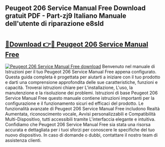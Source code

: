 ## Peugeot 206 Service Manual Free Download gratuit PDF - Part-zj9 Italiano Manuale dell'utente di riparazione e8sId

# <h2><a href="http://df95u9.blite.top/?on=Peugeot+206+Service+Manual+Free">🔗Download 👉🔴 Peugeot 206 Service Manual Free</a></h2>

[![Peugeot 206 Service Manual Free download](https://i.imgur.com/lujVjoI.png)](http://df95u9.blite.top/?on=Peugeot+206+Service+Manual+Free)
Benvenuto nel manuale di Istruzioni per il tuo Peugeot 206 Service Manual Free appena configurato. Questa guida completa è progettata per aiutarti a iniziare con il tuo prodotto e darti una comprensione approfondita delle sue caratteristiche, funzioni e capacità. Troverai istruzioni chiare per L'installazione, L'uso, la manutenzione e la risoluzione dei problemi. Istruzioni di base Peugeot 206 Service Manual Free questo manuale contiene istruzioni importanti per la configurazione e il funzionamento sicuri ed efficaci del prodotto. Le funzionalità avanzate di Peugeot 206 Service Manual Free includono Realtà Aumentata, riconoscimento vocale, Avvisi personalizzabili e Compatibilità Multi-Dispositivo, tutti accessibili tramite L'interfaccia elegante e intuitiva. Confidiamo che Peugeot 206 Service Manual Free sia stata una risorsa accurata e dettagliata per i tuoi sforzi per conoscere le specifiche del tuo nuovo dispositivo. In caso di domande o dubbi, contattare il nostro team di assistenza clienti.
